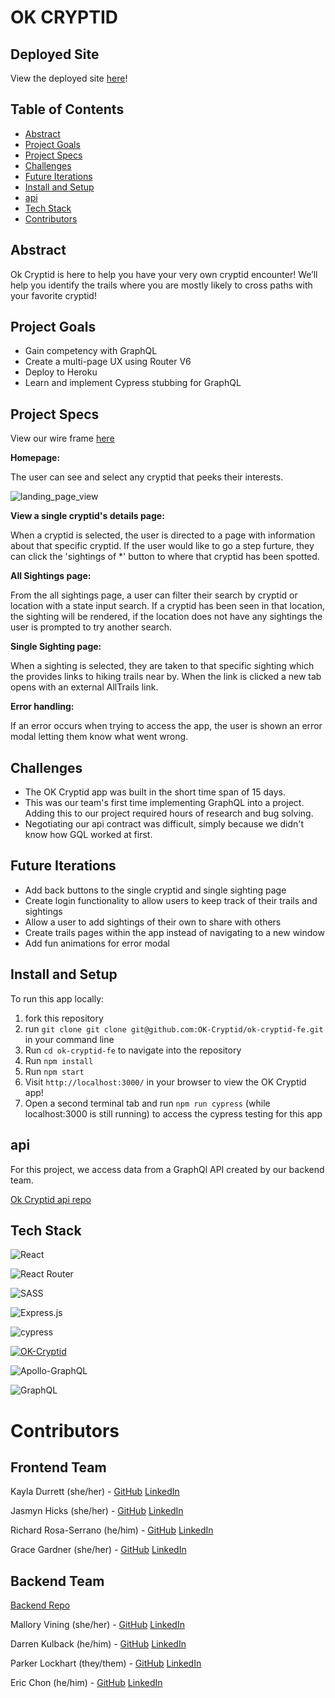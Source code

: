 # OK CRYPTID

## Deployed Site

View the deployed site [here](http://ok-cryptid.herokuapp.com/)!

## Table of Contents   

- [Abstract](#abstract)
- [Project Goals](#project-goals)
- [Project Specs](#project-specs)
- [Challenges](#challenges)
- [Future Iterations](#future-iterations)
- [Install and Setup](#install-and-setup)
- [api](#api)
- [Tech Stack](#tech-stack)
- [Contributors](#contributors)

## Abstract

Ok Cryptid is here to help you have your very own cryptid encounter! We’ll help you identify the trails where you are  mostly likely to cross paths with your favorite cryptid!

## Project Goals

- Gain competency with GraphQL
- Create a multi-page UX using Router V6
- Deploy to Heroku
- Learn and implement Cypress stubbing for GraphQL

## Project Specs

View our wire frame [here](https://www.figma.com/file/EuVIWxttyUChFLIbOqUx44/Okay-Cryptid?node-id=0%3A1) 

**Homepage:**

The user can see and select any cryptid that peeks their interests.

![landing_page_view](https://media.giphy.com/media/F2GTr24pG7z9ZLtLvF/giphy.gif)

**View a single cryptid's details page:**

When a cryptid is selected, the user is directed to a page with information about that specific cryptid. If the user would like to go a step furture, they can click the 'sightings of *' button to where that cryptid has been spotted.


**All Sightings page:**

From the all sightings page, a user can filter their search by cryptid or location with a state input search. If a cryptid has been seen in that location, the sighting will be rendered, if the location does not have any sightings the user is prompted to try another search.


**Single Sighting page:**

When a sighting is selected, they are taken to that specific sighting which the provides links to hiking trails near by. When the link is clicked a new tab opens with an external AllTrails link.


**Error handling:**

If an error occurs when trying to access the app, the user is shown an error modal letting them know what went wrong.


## Challenges

- The OK Cryptid app was built in the short time span of 15 days.
- This was our team's first time implementing GraphQL into a project. Adding this to our project required hours of research and bug solving.
- Negotiating our api contract was difficult, simply because we didn't know how GQL worked at first.


## Future Iterations

- Add back buttons to the single cryptid and single sighting page
- Create login functionality to allow users to keep track of their trails and sightings
- Allow a user to add sightings of their own to share with others
- Create trails pages within the app instead of navigating to a new window
- Add fun animations for error modal

## Install and Setup

To run this app locally:

1. fork this repository
2. run ```git clone git clone git@github.com:OK-Cryptid/ok-cryptid-fe.git``` in your command line
3. Run ```cd ok-cryptid-fe``` to navigate into the repository
4. Run ```npm install```
5. Run ```npm start```
6. Visit ```http://localhost:3000/``` in your browser to view the OK Cryptid app!
7. Open a second terminal tab and run ```npm run cypress``` (while localhost:3000 is still running) to access the cypress testing for this app

## api

For this project, we access data from a GraphQl API created by our backend team.

[Ok Cryptid api repo](https://github.com/OK-Cryptid/ok_cryptid_be)

## Tech Stack

![React](https://img.shields.io/badge/react-%2320232a.svg?style=for-the-badge&logo=react&logoColor=%2361DAFB)

![React Router](https://img.shields.io/badge/React_Router-CA4245?style=for-the-badge&logo=react-router&logoColor=white)

![SASS](https://img.shields.io/badge/SASS-hotpink.svg?style=for-the-badge&logo=SASS&logoColor=white)

![Express.js](https://img.shields.io/badge/express.js-%23404d59.svg?style=for-the-badge&logo=express&logoColor=%2361DAFB)

![cypress](https://img.shields.io/badge/-cypress-%23E5E5E5?style=for-the-badge&logo=cypress&logoColor=058a5e)

[![OK-Cryptid](https://circleci.com/gh/OK-Cryptid/ok_cryptid_be.svg?style=svg)](https://app.circleci.com/pipelines/github/OK-Cryptid)

![Apollo-GraphQL](https://img.shields.io/badge/-ApolloGraphQL-311C87?style=for-the-badge&logo=apollo-graphql)

![GraphQL](https://img.shields.io/badge/-GraphQL-E10098?style=for-the-badge&logo=graphql&logoColor=white)


# Contributors

## Frontend Team

Kayla Durrett (she/her) - [GitHub](https://github.com/krdurrett)  [LinkedIn](https://www.linkedin.com/in/kayla-durrett/)

Jasmyn Hicks (she/her) - [GitHub](https://github.com/jasmyn2244)  [LinkedIn](https://www.linkedin.com/in/jasmyn-hicks/)

Richard Rosa-Serrano (he/him) - [GitHub](https://github.com/RosaTheDev)  [LinkedIn](https://www.linkedin.com/in/rosathedev/)

Grace Gardner (she/her) - [GitHub](https://github.com/GraceGardner)  [LinkedIn](https://www.linkedin.com/in/grace-iris-gardner/)



## Backend Team

[Backend Repo](https://github.com/OK-Cryptid/ok_cryptid_be)

Mallory Vining (she/her) - [GitHub](https://github.com/Malllll12)  [LinkedIn](https://www.linkedin.com/in/mallory-vining/)

Darren Kulback (he/him) - [GitHub](https://github.com/dkulback)  [LinkedIn](https://www.linkedin.com/in/darren-kulback-9b2394189/)

Parker Lockhart (they/them) - [GitHub](https://github.com/ParkerLockhart)  [LinkedIn](https://www.linkedin.com/in/parker-lockhart/)

Eric Chon (he/him) - [GitHub](https://github.com/echon006)  [LinkedIn](https://www.linkedin.com/in/eric-chon/)
